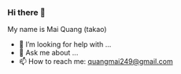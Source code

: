 ### Hi there 👋

My name is Mai Quang (takao)
- 🤔 I’m looking for help with ...
- 💬 Ask me about ...
- 📫 How to reach me: quangmai249@gmail.com
